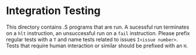# Integration Testing

This directory contains .S programs that are run. A sucessful run terminates on a `hlt`
instruction, an unsuccessful run on a `fail` instruction. Please prefix regular tests with a `T`
and name tests related to issues `I<issue number>`. Tests that require human interaction or similar
should be prefixed with an `H`. 